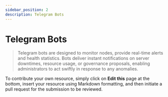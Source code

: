 ```yaml
---
sidebar_position: 2
description: Telegram Bots 
---
```


# Telegram Bots

> Telegram bots are designed to monitor nodes, provide real-time alerts and health statistics. Bots deliver instant notifications on server downtimes, resource usage, or governance proposals, enabling administrators to act swiftly in response to any anomalies.

To contribute your own resource, simply click on **Edit this** page at the bottom, insert your resource using Markdown formatting, and then initiate a pull request for the submission to be reviewed.

